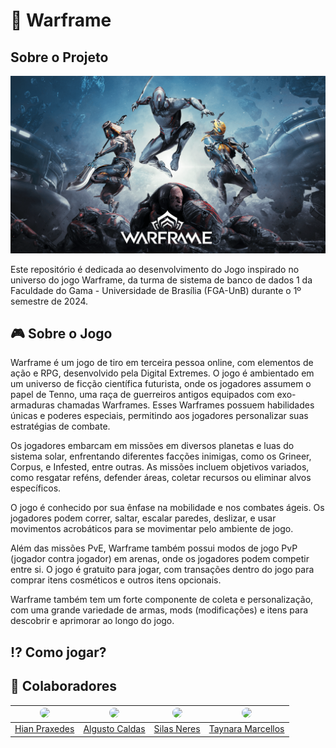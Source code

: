 # 👾 Warframe

## Sobre o Projeto

![Warframe](./docs/assets/capa.png)

Este repositório é dedicada ao desenvolvimento do Jogo inspirado no universo do jogo Warframe, da turma de sistema de banco de dados 1 da Faculdade do Gama - Universidade de Brasília (FGA-UnB) durante o 1º semestre de 2024.

## 🎮 Sobre o Jogo

Warframe é um jogo de tiro em terceira pessoa online, com elementos de ação e RPG, desenvolvido pela Digital Extremes. O jogo é ambientado em um universo de ficção científica futurista, onde os jogadores assumem o papel de Tenno, uma raça de guerreiros antigos equipados com exo-armaduras chamadas Warframes. Esses Warframes possuem habilidades únicas e poderes especiais, permitindo aos jogadores personalizar suas estratégias de combate.

Os jogadores embarcam em missões em diversos planetas e luas do sistema solar, enfrentando diferentes facções inimigas, como os Grineer, Corpus, e Infested, entre outras. As missões incluem objetivos variados, como resgatar reféns, defender áreas, coletar recursos ou eliminar alvos específicos.

O jogo é conhecido por sua ênfase na mobilidade e nos combates ágeis. Os jogadores podem correr, saltar, escalar paredes, deslizar, e usar movimentos acrobáticos para se movimentar pelo ambiente de jogo.

Além das missões PvE, Warframe também possui modos de jogo PvP (jogador contra jogador) em arenas, onde os jogadores podem competir entre si. O jogo é gratuito para jogar, com transações dentro do jogo para comprar itens cosméticos e outros itens opcionais.

Warframe também tem um forte componente de coleta e personalização, com uma grande variedade de armas, mods (modificações) e itens para descobrir e aprimorar ao longo do jogo.

## :interrobang: Como jogar?

## :handshake: Colaboradores

| <img src="https://avatars.githubusercontent.com/u/78980856?s=400&u=921d277b9f43db9a1f09325391b30bb23e2f6c1e&v=4" width="100px" style="border-radius: 50%;"> | <img src="https://avatars.githubusercontent.com/u/98053876?v=4" width="100px" style="border-radius: 50%;"> | <img src="https://avatars.githubusercontent.com/u/78981008?v=4" width="100px" style="border-radius: 50%;"> | <img src="https://avatars.githubusercontent.com/u/54339291?v=4" width="100px" style="border-radius: 50%;"> |
|:----------------------------------------------------------:|:------------------------------------------------:|:-------------------------------------------------------------:|:----------------------------------------------------:|
|[Hian Praxedes](https://github.com/HianPraxedes)      | [Algusto Caldas](https://github.com/Algusto-RC)     | [Silas Neres](https://github.com/Silas-neres)      | [Taynara Marcellos](https://github.com/TaynaraCris)      |

